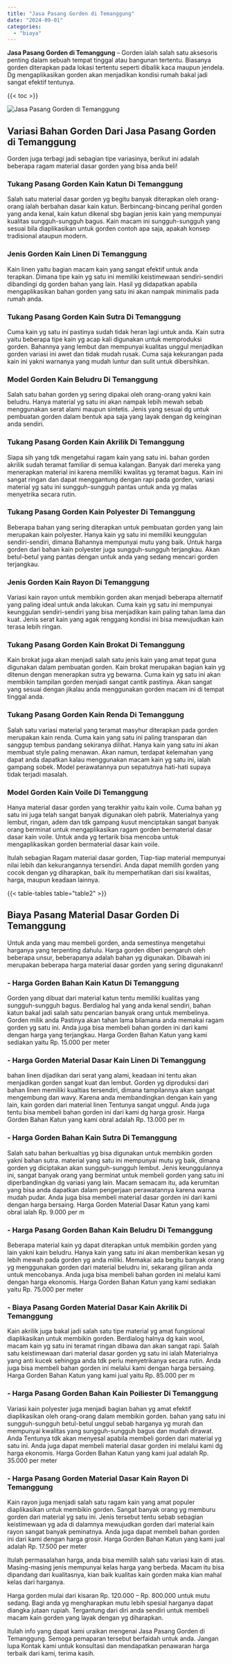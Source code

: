 ```yaml
---
title: "Jasa Pasang Gorden di Temanggung"
date: "2024-09-01"
categories: 
  - "biaya"
---
```


**Jasa Pasang Gorden di Temanggung** – Gorden ialah salah satu aksesoris penting dalam sebuah tempat tinggal atau bangunan tertentu. Biasanya gorden diterapkan pada lokasi tertentu seperti dibalik kaca maupun jendela. Dg mengaplikasikan gorden akan menjadikan kondisi rumah bakal jadi sangat efektif tentunya.

{{< toc >}}

![Jasa Pasang Gorden di Temanggung](/images/pasang-gorden-murah23.png)

## Variasi Bahan Gorden Dari Jasa Pasang Gorden di Temanggung

Gorden juga terbagi jadi sebagian tipe variasinya, berikut ini adalah beberapa ragam material dasar gorden yang bisa anda beli!

### Tukang Pasang Gorden Kain Katun Di Temanggung

Salah satu material dasar gorden yg begitu banyak diterapkan oleh orang-orang ialah berbahan dasar kain katun. Berbincang-bincang perihal gorden yang anda kenal, kain katun dikenal sbg bagian jenis kain yang mempunyai kualitas sungguh-sungguh bagus. Kain macam ini sungguh-sungguh yang sesuai bila diaplikasikan untuk gorden contoh apa saja, apakah konsep tradisional ataupun modern.

### Jenis Gorden Kain Linen Di Temanggung

Kain linen yaitu bagian macam kain yang sangat efektif untuk anda terapkan. Dimana tipe kain yg satu ini memiliki keistimewaan sendiri-sendiri dibandingi dg gorden bahan yang lain. Hasil yg didapatkan apabila mengaplikasikan bahan gorden yang satu ini akan nampak minimalis pada rumah anda.

### Tukang Pasang Gorden Kain Sutra Di Temanggung

Cuma kain yg satu ini pastinya sudah tidak heran lagi untuk anda. Kain sutra yaitu beberapa tipe kain yg acap kali digunakan untuk memproduksi gorden. Bahannya yang lembut dan mempunyai kualitas unggul menjadikan gorden variasi ini awet dan tidak mudah rusak. Cuma saja kekurangan pada kain ini yakni warnanya yang mudah luntur dan sulit untuk dibersihkan.

### Model Gorden Kain Beludru Di Temanggung

Salah satu bahan gorden yg sering dipakai oleh orang-orang yakni kain beludru. Hanya material yg satu ini akan nampak lebih mewah sebab menggunakan serat alami maupun sintetis. Jenis yang sesuai dg untuk pembuatan gorden dalam bentuk apa saja yang layak dengan dg keinginan anda sendiri.

### Tukang Pasang Gorden Kain Akrilik Di Temanggung

Siapa sih yang tdk mengetahui ragam kain yang satu ini. bahan gorden akrilik sudah teramat familiar di semua kalangan. Banyak dari mereka yang menerapkan material ini karena memiliki kwalitas yg teramat bagus. Kain ini sangat ringan dan dapat menggantung dengan rapi pada gorden, variasi material yg satu ini sungguh-sungguh pantas untuk anda yg malas menyetrika secara rutin.

### Tukang Pasang Gorden Kain Polyester Di Temanggung

Beberapa bahan yang sering diterapkan untuk pembuatan gorden yang lain merupakan kain polyester. Hanya kain yg satu ini memiliki keunggulan sendiri-sendiri, dimana Bahannya mempunyai mutu yang baik. Untuk harga gorden dari bahan kain polyester juga sungguh-sungguh terjangkau. Akan betul-betul yang pantas dengan untuk anda yang sedang mencari gorden terjangkau.

### Jenis Gorden Kain Rayon Di Temanggung

Variasi kain rayon untuk membikin gorden akan menjadi beberapa alternatif yang paling ideal untuk anda lakukan. Cuma kain yg satu ini mempunyai keunggulan sendiri-sendiri yang bisa menjadikan kain paling tahan lama dan kuat. Jenis serat kain yang agak renggang kondisi ini bisa mewujudkan kain terasa lebih ringan.

### Tukang Pasang Gorden Kain Brokat Di Temanggung

Kain brokat juga akan menjadi salah satu jenis kain yang amat tepat guna digunakan dalam pembuatan gorden. Kain brokat merupakan bagian kain yg ditenun dengan menerapkan sutra yg bewarna. Cuma kain yg satu ini akan membikin tampilan gorden menjadi sangat cantik pastinya. Akan sangat yang sesuai dengan jikalau anda menggunakan gorden macam ini di tempat tinggal anda.

### Tukang Pasang Gorden Kain Renda Di Temanggung

Salah satu variasi material yang teramat masyhur diterapkan pada gorden merupakan kain renda. Cuma kain yang satu ini paling transparan dan sanggup tembus pandang sekiranya dilihat. Hanya kain yang satu ini akan membuat style paling menawan. Akan namun, terdapat kelemahan yang dapat anda dapatkan kalau menggunakan macam kain yg satu ini, ialah gampang sobek. Model perawatannya pun sepatutnya hati-hati supaya tidak terjadi masalah.

### Model Gorden Kain Voile Di Temanggung

Hanya material dasar gorden yang terakhir yaitu kain voile. Cuma bahan yg satu ini juga telah sangat banyak digunakan oleh pabrik. Materialnya yang lembut, ringan, adem dan tdk gampang kusut menciptakan sangat banyak orang berminat untuk mengaplikasikan ragam gorden bermaterial dasar dasar kain voile. Untuk anda yg tertarik bisa mencoba untuk mengaplikasikan gorden bermaterial dasar kain voile.

Itulah sebagian Ragam material dasar gorden, Tiap-tiap material mempunyai nilai lebih dan kekurangannya tersendiri. Anda dapat memilih gorden yang cocok dengan yg diharapkan, baik itu memperhatikan dari sisi kwalitas, harga, maupun keadaan lainnya.

{{< table-tables table="table2" >}}

## Biaya Pasang Material Dasar Gorden Di Temanggung

Untuk anda yang mau membeli gorden, anda semestinya mengetahui harganya yang terpenting dahulu. Harga gorden diberi pengaruh oleh beberapa unsur, beberapanya adalah bahan yg digunakan. Dibawah ini merupakan beberapa harga material dasar gorden yang sering digunakann!

### \- Harga Gorden Bahan Kain Katun Di Temanggung

Gorden yang dibuat dari material katun tentu memiliki kualitas yang sungguh-sungguh bagus. Berdialog hal yang anda kenal sendiri, bahan katun bakal jadi salah satu pencarian banyak orang untuk membelinya. Gorden milik anda Pastinya akan tahan lama bilamana anda memakai ragam gorden yg satu ini. Anda juga bisa membeli bahan gorden ini dari kami dengan harga yang terjangkau. Harga Gorden Bahan Katun yang kami sediakan yaitu Rp. 15.000 per meter

### \- Harga Gorden Material Dasar Kain Linen Di Temanggung

bahan linen dijadikan dari serat yang alami, keadaan ini tentu akan menjadikan gorden sangat kuat dan lembut. Gorden yg diproduksi dari bahan linen memiliki kualtias tersendiri, dimana tampilannya akan sangat mengembung dan wavy. Karena anda membandingkan dengan kain yang lain, kain gorden dari material linen Tentunya sangat unggul. Anda juga tentu bisa membeli bahan gorden ini dari kami dg harga grosir. Harga Gorden Bahan Katun yang kami obral adalah Rp. 13.000 per m

### \- Harga Gorden Bahan Kain Sutra Di Temanggung

Salah satu bahan berkualtias yg bisa digunakan untuk membikin gorden yakni bahan sutra. material yang satu ini mempunyai mutu yg baik, dimana gorden yg diciptakan akan sungguh-sungguh lembut. Jenis keunggulannya ini, sangat banyak orang yang berminat untuk membeli gorden yang satu ini diperbandingkan dg variasi yang lain. Macam semacam itu, ada kerumitan yang bisa anda dapatkan dalam pengerjaan perawatannya karena warna mudah pudar. Anda juga bisa membeli material dasar gorden ini dari kami dengan harga bersaing. Harga Gorden Material Dasar Katun yang kami obral ialah Rp. 9.000 per m

### \- Harga Pasang Gorden Bahan Kain Beludru Di Temanggung

Beberapa material kain yg dapat diterapkan untuk membikin gorden yang lain yakni kain beludru. Hanya kain yang satu ini akan memberikan kesan yg lebih mewah pada gorden yg anda miliki. Memakai ada begitu banyak orang yg menggunakan gorden dari material beludru ini, sekarang giliran anda untuk mencobanya. Anda juga bisa membeli bahan gorden ini melalui kami dengan harga ekonomis. Harga Gorden Bahan Katun yang kami sediakan yaitu Rp. 75.000 per meter

### \- Biaya Pasang Gorden Material Dasar Kain Akrilik Di Temanggung

Kain akrilik juga bakal jadi salah satu tipe material yg amat fungsional diaplikasikan untuk membikin gorden. Berdialog halnya dg kain wool, macam kain yg satu ini teramat ringan dibawa dan akan sangat rapi. Salah satu keistimewaan dari material dasar gorden yg satu ini ialah Materialnya yang anti kucek sehingga anda tdk perlu menyetrikanya secara rutin. Anda juga bisa membeli bahan gorden ini melalui kami dengan harga bersaing. Harga Gorden Bahan Katun yang kami jual yaitu Rp. 85.000 per m

### \- Harga Pasang Gorden Bahan Kain Poiliester Di Temanggung

Variasi kain polyester juga menjadi bagian bahan yg amat efektif diaplikasikan oleh orang-orang dalam membikin gorden. bahan yang satu ini sungguh-sungguh betul-betul unggul sebab harganya yg murah dan mempunyai kwalitas yang sungguh-sungguh bagus dan mudah dirawat. Anda Tentunya tdk akan menyesal apabila membeli gorden dari material yg satu ini. Anda juga dapat membeli material dasar gorden ini melalui kami dg harga ekonomis. Harga Gorden Bahan Katun yang kami jual adalah Rp. 35.000 per meter

### \- Harga Pasang Gorden Material Dasar Kain Rayon Di Temanggung

Kain rayon juga menjadi salah satu ragam kain yang amat populer diaplikasikan untuk membikin gorden. Sangat banyak orang yg memburu gorden dari material yg satu ini. Jenis tersebut tentu sebab sebagian keistimewaan yg ada di dalamnya mewujudkan gorden dari material kain rayon sangat banyak peminatnya. Anda juga dapat membeli bahan gorden ini dari kami dengan harga grosir. Harga Gorden Bahan Katun yang kami jual adalah Rp. 17.500 per meter

Itulah permasalahan harga, anda bisa memilih salah satu variasi kain di atas. Masing-masing jenis mempunyai kelas harga yang berbeda. Macam itu bisa dipandang dari kualitasnya, kian baik kualitas kain gorden maka kian mahal kelas dari harganya.

Harga gorden mulai dari kisaran Rp. 120.000 – Rp. 800.000 untuk mutu sedang. Bagi anda yg mengharapkan mutu lebih spesial harganya dapat diangka jutaan rupiah. Tergantung dari diri anda sendiri untuk membeli macam kain gorden yang layak dengan yg diharapkan.

Itulah info yang dapat kami uraikan mengenai Jasa Pasang Gorden di Temanggung. Semoga pemaparan tersebut berfaidah untuk anda. Jangan lupa Kontak kami untuk konsultasi dan mendapatkan penawaran harga terbaik dari kami, terima kasih.
